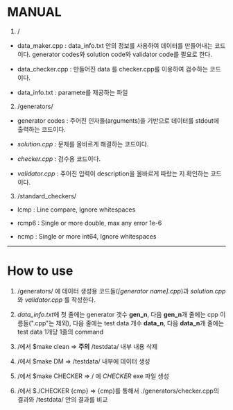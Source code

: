 # MANUAL

1. /

* data_maker.cpp : data_info.txt 안의 정보를 사용하여 데이터를 만들어내는 코드이다. generator codes와 solution code와 validator code를 필요로 한다.

* data_checker.cpp : 만들어진 data 를 checker.cpp를 이용하여 검수하는 코드이다.

* data_info.txt : paramete를 제공하는 파일

2. /generators/

* generator codes : 주어진 인자들(arguments)을 기반으로 데이터를 stdout에 출력하는 코드이다.

* *solution.cpp*  : 문제를 올바르게 해결하는 코드이다.

* *checker.cpp* : 검수용 코드이다.

* *validator.cpp* : 주어진 입력이 description을 올바르게 따랐는 지 확인하는 코드이다.

3. /standard_checkers/

* lcmp : Line compare, Ignore whitespaces

* rcmp6 : Single or more double, max any error 1e-6

* ncmp : Single or more int64, Ignore whitespaces

-----------------------------------------------------------------------------------------------------------

# How to use

1. /generators/ 에 데이터 생성용 코드들(*[generator name].cpp*)과 *solution.cpp* 와 *validator.cpp* 를 작성한다.

2. *data_info.txt*에 첫 줄에는 generator 갯수 **gen_n**, 다음 **gen_n**개 줄에는 cpp 이름들(".cpp"는 제외), 다음 줄에는 test data 개수 **data_n**, 다음 **data_n**개 줄에는 test data 1개당 1줄의 command

3. /에서 $make clean => **주의** /testdata/ 내부 내용 삭제

4. /에서 $make DM => /testdata/ 내부에 데이터 생성

5. /에서 $make CHECKER => / 에 *CHECKER* exe 파일 생성

6. /에서 $./CHECKER {cmp} => {cmp}를 통해서 ./generators/checker.cpp의 결과와 /testdata/ 안의 결과를 비교
